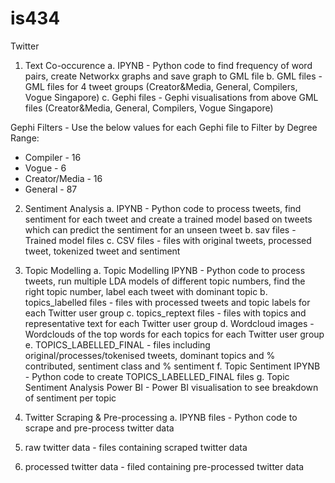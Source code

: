 # is434

Twitter

1. Text Co-occurence
a. IPYNB - Python code to find frequency of word pairs, create Networkx graphs and save graph to GML file
b. GML files - GML files for 4 tweet groups (Creator&Media, General, Compilers, Vogue Singapore)
c. Gephi files - Gephi visualisations from above GML files (Creator&Media, General, Compilers, Vogue Singapore)

Gephi Filters - Use the below values for each Gephi file to Filter by Degree Range:
- Compiler - 16
- Vogue - 6 
- Creator/Media - 16
- General - 87

2. Sentiment Analysis
a. IPYNB - Python code to process tweets, find sentiment for each tweet and create a trained model based on tweets which can predict the sentiment for an unseen tweet
b. sav files - Trained model files
c. CSV files - files with original tweets, processed tweet, tokenized tweet and sentiment

3. Topic Modelling
a. Topic Modelling IPYNB - Python code to process tweets, run multiple LDA models of different topic numbers, find the right topic number, label each tweet with dominant topic
b. topics_labelled files - files with processed tweets and topic labels for each Twitter user group
c. topics_reptext files - files with topics and representative text for each Twitter user group
d. Wordcloud images - Wordclouds of the top words for each topics for each Twitter user group
e. TOPICS_LABELLED_FINAL - files including original/processes/tokenised tweets, dominant topics and % contributed, sentiment class and % sentiment
f. Topic Sentiment IPYNB - Python code to create TOPICS_LABELLED_FINAL files
g. Topic Sentiment Analysis Power BI - Power BI visualisation to see breakdown of sentiment per topic

4. Twitter Scraping & Pre-processing
a. IPYNB files - Python code to scrape and pre-process twitter data

5. raw twitter data - files containing scraped twitter data

6. processed twitter data - filed containing pre-processed twitter data
